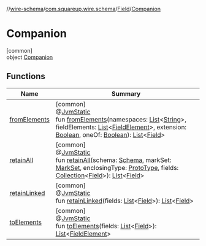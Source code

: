 //[wire-schema](../../../../index.md)/[com.squareup.wire.schema](../../index.md)/[Field](../index.md)/[Companion](index.md)

# Companion

[common]\
object [Companion](index.md)

## Functions

| Name | Summary |
|---|---|
| [fromElements](from-elements.md) | [common]<br>@[JvmStatic](https://kotlinlang.org/api/latest/jvm/stdlib/kotlin.jvm/-jvm-static/index.html)<br>fun [fromElements](from-elements.md)(namespaces: [List](https://kotlinlang.org/api/latest/jvm/stdlib/kotlin.collections/-list/index.html)&lt;[String](https://kotlinlang.org/api/latest/jvm/stdlib/kotlin/-string/index.html)&gt;, fieldElements: [List](https://kotlinlang.org/api/latest/jvm/stdlib/kotlin.collections/-list/index.html)&lt;[FieldElement](../../../com.squareup.wire.schema.internal.parser/-field-element/index.md)&gt;, extension: [Boolean](https://kotlinlang.org/api/latest/jvm/stdlib/kotlin/-boolean/index.html), oneOf: [Boolean](https://kotlinlang.org/api/latest/jvm/stdlib/kotlin/-boolean/index.html)): [List](https://kotlinlang.org/api/latest/jvm/stdlib/kotlin.collections/-list/index.html)&lt;[Field](../index.md)&gt; |
| [retainAll](retain-all.md) | [common]<br>@[JvmStatic](https://kotlinlang.org/api/latest/jvm/stdlib/kotlin.jvm/-jvm-static/index.html)<br>fun [retainAll](retain-all.md)(schema: [Schema](../../-schema/index.md), markSet: [MarkSet](../../-mark-set/index.md), enclosingType: [ProtoType](../../-proto-type/index.md), fields: [Collection](https://kotlinlang.org/api/latest/jvm/stdlib/kotlin.collections/-collection/index.html)&lt;[Field](../index.md)&gt;): [List](https://kotlinlang.org/api/latest/jvm/stdlib/kotlin.collections/-list/index.html)&lt;[Field](../index.md)&gt; |
| [retainLinked](retain-linked.md) | [common]<br>@[JvmStatic](https://kotlinlang.org/api/latest/jvm/stdlib/kotlin.jvm/-jvm-static/index.html)<br>fun [retainLinked](retain-linked.md)(fields: [List](https://kotlinlang.org/api/latest/jvm/stdlib/kotlin.collections/-list/index.html)&lt;[Field](../index.md)&gt;): [List](https://kotlinlang.org/api/latest/jvm/stdlib/kotlin.collections/-list/index.html)&lt;[Field](../index.md)&gt; |
| [toElements](to-elements.md) | [common]<br>@[JvmStatic](https://kotlinlang.org/api/latest/jvm/stdlib/kotlin.jvm/-jvm-static/index.html)<br>fun [toElements](to-elements.md)(fields: [List](https://kotlinlang.org/api/latest/jvm/stdlib/kotlin.collections/-list/index.html)&lt;[Field](../index.md)&gt;): [List](https://kotlinlang.org/api/latest/jvm/stdlib/kotlin.collections/-list/index.html)&lt;[FieldElement](../../../com.squareup.wire.schema.internal.parser/-field-element/index.md)&gt; |
